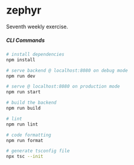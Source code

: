 # zephyr
Seventh weekly exercise.

##### CLI Commands

``` bash
# install dependencies
npm install

# serve backend @ localhost:8080 on debug mode
npm run dev

# serve @ localhost:8080 on production mode
npm run start

# build the backend
npm run build

# lint
npm run lint

# code formatting
npm run format

# generate tsconfig file
npx tsc --init

```
